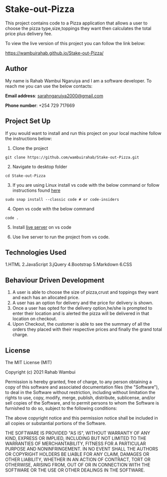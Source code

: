# Stake-out-Pizza
This project contains code to a Pizza application that allows a user to choose the pizza type,size,toppings they want then calculates the total price plus delivery fee.

To view the live version of this project you can follow the link below:

https://wambuirahab.github.io/Stake-out-Pizza/


## Author
My name is Rahab Wambui Ngaruiya and I am a software developer. To reach me you can use the below contacts:

**Email address**: sarahngaruiya2000@gmail.com

**Phone number**: +254 729 717669

## Project Set Up
If you would want to install and run this project on your local machine follow the instructions below:

1. Clone the project
```
git clone https://github.com/wambuirahab/Stake-out-Pizza.git
```
2. Navigate to desktop folder
```
cd Stake-out-Pizza
```
3. If you are using Linux install vs code with the below command or follow instructions found [here](https://code.visualstudio.com/docs/setup/linux)
```
sudo snap install --classic code # or code-insiders
``` 

4. Open vs code with the below command
``` 
code .
```
5. Install [live server](https://marketplace.visualstudio.com/items?itemName=ritwickdey.LiveServer) on vs code

6. Use live server to run the project from vs code.

## Technologies Used

1.HTML
2.JavaScript
3.jQuery
4.Bootstrap
5.Markdown
6.CSS

## Behaviour Driven Development

1. A user is able to choose the size of pizza,crust and toppings they want and each has an allocated price.
2. A user has an option for delivery and the price for delivery is shown.
3. Once a user has opted for the delivery option,he/she is prompted to enter their location and is alerted the pizza will be delivered in that location on checkout.
4. Upon Checkout, the customer is able to see the summary of all the orders they placed with their respective prices and finally the grand total charge.

## License
The MIT License (MIT)

Copyright (c) 2021 Rahab Wambui

Permission is hereby granted, free of charge, to any person obtaining a copy of this software and associated documentation files (the "Software"), to deal in the Software without restriction, including without limitation the rights to use, copy, modify, merge, publish, distribute, sublicense, and/or sell copies of the Software, and to permit persons to whom the Software is furnished to do so, subject to the following conditions:

The above copyright notice and this permission notice shall be included in all copies or substantial portions of the Software.

THE SOFTWARE IS PROVIDED "AS IS", WITHOUT WARRANTY OF ANY KIND, EXPRESS OR IMPLIED, INCLUDING BUT NOT LIMITED TO THE WARRANTIES OF MERCHANTABILITY, FITNESS FOR A PARTICULAR PURPOSE AND NONINFRINGEMENT. IN NO EVENT SHALL THE AUTHORS OR COPYRIGHT HOLDERS BE LIABLE FOR ANY CLAIM, DAMAGES OR OTHER LIABILITY, WHETHER IN AN ACTION OF CONTRACT, TORT OR OTHERWISE, ARISING FROM, OUT OF OR IN CONNECTION WITH THE SOFTWARE OR THE USE OR OTHER DEALINGS IN THE SOFTWARE.